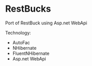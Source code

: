 RestBucks
=========

Port of RestBuck using Asp.net WebApi

Technology:

- AutoFac 
- NHibernate
- FluentNHibernate
- Asp.net WebApi